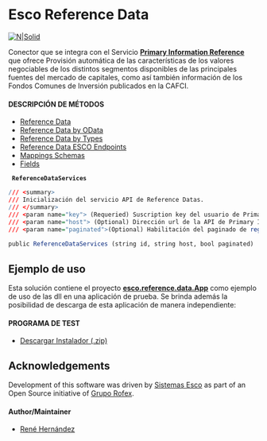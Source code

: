 # Esco Reference Data

[![N|Solid](esco.png)](https://www.sistemasesco.com.ar)

Conector que se integra con el Servicio [**Primary Information Reference**](https://i.primary.com.ar/) que ofrece Provisión automática de las características de los valores negociables de los distintos segmentos disponibles de las principales fuentes del mercado de capitales, como así también información de los Fondos Comunes de Inversión publicados en la CAFCI.

#### DESCRIPCIÓN DE MÉTODOS

- [Reference Data](ReferenceData.md)
- [Reference Data by OData](OData.md)
- [Reference Data by Types](Types.md)
- [Reference Data ESCO Endpoints](Instruments.md)
- [Mappings Schemas](Schemas.md)
- [Fields](Fields.md)

**` ReferenceDataServices`**
```r
/// <summary>
/// Inicialización del servicio API de Reference Datas.
/// </summary>
/// <param name="key"> (Requeried) Suscription key del usuario de Primary Information Reference. </param>        
/// <param name="host"> (Optional) Dirección url de la API de Primary Information Reference (Default: https://apids.primary.com.ar).</param>
/// <param name="paginated">(Optional) Habilitación del paginado de registros (hasta 500 por página) de cada endpoints (por defecto: false) </param>
 
public ReferenceDataServices (string id, string host, bool paginated)
```

## Ejemplo de uso

Esta solución contiene el proyecto [**esco.reference.data.App**](http://devops.sisesco.com/Tecnolog%C3%ADa/Proyectos/_git/esco.reference.data?path=%2Fesco.reference.data.app) como ejemplo de uso de las dll en una aplicación de prueba.
Se brinda además la posibilidad de descarga de esta aplicación de manera independiente:

#### PROGRAMA DE TEST

- [Descargar Instalador (.zip)](reference.data.zip)


## Acknowledgements

Development of this software was driven by
[Sistemas Esco](https://www.sistemasesco.com.ar/) as part of an Open Source
initiative of [Grupo Rofex](https://www.rofex.com.ar/).

#### Author/Maintainer

  - [René Hernández](https://github.com/matbarofex/Esco.Reference.Data)
